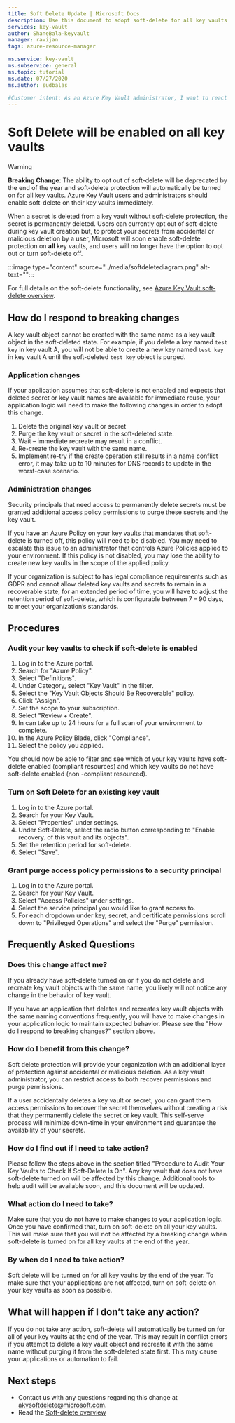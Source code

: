 ```yaml
---
title: Soft Delete Update | Microsoft Docs
description: Use this document to adopt soft-delete for all key vaults.
services: key-vault
author: ShaneBala-keyvault
manager: ravijan
tags: azure-resource-manager

ms.service: key-vault
ms.subservice: general
ms.topic: tutorial
ms.date: 07/27/2020
ms.author: sudbalas

#Customer intent: As an Azure Key Vault administrator, I want to react to soft-delete being turned on for all key vaults.
---
```


# Soft Delete will be enabled on all key vaults

> [!WARNING]
> **Breaking Change**: The ability to opt out of soft-delete will be deprecated by the end of the year and soft-delete protection will automatically be turned on for all key vaults.  Azure Key Vault users and administrators should enable soft-delete on their key vaults immediately.

When a secret is deleted from a key vault without soft-delete protection, the secret is permanently deleted. Users can currently opt out of soft-delete during key vault creation but, to protect your secrets from accidental or malicious deletion by a user, Microsoft will soon enable soft-delete protection on **all** key vaults, and users will no longer have the option to opt out or turn soft-delete off.

:::image type="content" source="../media/softdeletediagram.png" alt-text="<alt text>":::

For full details on the soft-delete functionality, see [Azure Key Vault soft-delete overview](soft-delete-overview.md).

## How do I respond to breaking changes

A key vault object cannot be created with the same name as a key vault object in the soft-deleted state.  For example, if you delete a key named `test key` in key vault A, you will not be able to create a new key named `test key` in key vault A until the soft-deleted `test key` object is purged.

### Application changes

If your application assumes that soft-delete is not enabled and expects that deleted secret or key vault names are available for immediate reuse, your application logic will need to make the following changes in order to adopt this change.

1. Delete the original key vault or secret
2. Purge the key vault or secret in the soft-deleted state.
3. Wait – immediate recreate may result in a conflict.
4. Re-create the key vault with the same name.
5. Implement re-try if the create operation still results in a name conflict error, it may take up to 10 minutes for DNS records to update in the worst-case scenario.

### Administration changes

Security principals that need access to permanently delete secrets must be granted additional access policy permissions to purge these secrets and the key vault.

If you have an Azure Policy on your key vaults that mandates that soft-delete is turned off, this policy will need to be disabled.  You may need to escalate this issue to an administrator that controls Azure Policies applied to your environment. If this policy is not disabled, you may lose the ability to create new key vaults in the scope of the applied policy.

If your organization is subject to has legal compliance requirements such as GDPR and cannot allow deleted key vaults and secrets to remain in a recoverable state, for an extended period of time, you will have to adjust the retention period of soft-delete, which is configurable between 7 – 90 days, to meet your organization’s standards.

## Procedures

### Audit your key vaults to check if soft-delete is enabled

1. Log in to the Azure portal.
2. Search for "Azure Policy".
3. Select "Definitions".
4. Under Category, select "Key Vault" in the filter.
5. Select the "Key Vault Objects Should Be Recoverable" policy.
6. Click "Assign".
7. Set the scope to your subscription.
8. Select "Review + Create".
9. In can take up to 24 hours for a full scan of your environment to complete.
10. In the Azure Policy Blade, click "Compliance".
11. Select the policy you applied.

You should now be able to filter and see which of your key vaults have soft-delete enabled (compliant resources) and which key vaults do not have soft-delete enabled (non -compliant resourced).

### Turn on Soft Delete for an existing key vault

1. Log in to the Azure portal.
2. Search for your Key Vault.
3. Select "Properties" under settings.
4. Under Soft-Delete, select the radio button corresponding to "Enable recovery. of this vault and its objects".
5. Set the retention period for soft-delete.
6. Select "Save".

### Grant purge access policy permissions to a security principal

1. Log in to the Azure portal.
2. Search for your Key Vault.
3. Select "Access Policies" under settings.
4. Select the service principal you would like to grant access to.
5. For each dropdown under key, secret, and certificate permissions scroll down to "Privileged Operations" and select the "Purge" permission.

## Frequently Asked Questions

### Does this change affect me?

If you already have soft-delete turned on or if you do not delete and recreate key vault objects with the same name, you likely will not notice any change in the behavior of key vault.

If you have an application that deletes and recreates key vault objects with the same naming conventions frequently, you will have to make changes in your application logic to maintain expected behavior. Please see the "How do I respond to breaking changes?" section above.

### How do I benefit from this change?

Soft delete protection will provide your organization with an additional layer of protection against accidental or malicious deletion. As a key vault administrator, you can restrict access to both recover permissions and purge permissions.

If a user accidentally deletes a key vault or secret, you can grant them access permissions to recover the secret themselves without creating a risk that they permanently delete the secret or key vault. This self-serve process will minimize down-time in your environment and guarantee the availability of your secrets.

### How do I find out if I need to take action?

Please follow the steps above in the section titled "Procedure to Audit Your Key Vaults to Check If Soft-Delete Is On". Any key vault that does not have soft-delete turned on will be affected by this change. Additional tools to help audit will be available soon, and this document will be updated.

### What action do I need to take?

Make sure that you do not have to make changes to your application logic. Once you have confirmed that, turn on soft-delete on all your key vaults. This will make sure that you will not be affected by a breaking change when soft-delete is turned on for all key vaults at the end of the year.

### By when do I need to take action?

Soft delete will be turned on for all key vaults by the end of the year. To make sure that your applications are not affected, turn on soft-delete on your key vaults as soon as possible.

## What will happen if I don’t take any action?

If you do not take any action, soft-delete will automatically be turned on for all of your key vaults at the end of the year. This may result in conflict errors if you attempt to delete a key vault object and recreate it with the same name without purging it from the soft-deleted state first. This may cause your applications or automation to fail.

## Next steps

- Contact us with any questions regarding this change at [akvsoftdelete@microsoft.com](mailto:akvsoftdelete@microsoft.com).
- Read the [Soft-delete overview](soft-delete-overview.md)
